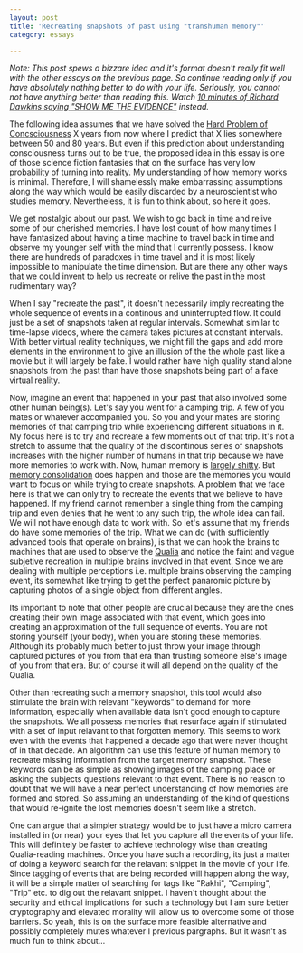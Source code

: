 ```yaml
---
layout: post
title: 'Recreating snapshots of past using "transhuman memory"'
category: essays

---
```


*Note: This post spews a bizzare idea and it's format doesn't really fit well with the other essays on the previous page. So continue reading only if you have absolutely nothing better to do with your life. Seriously, you cannot not have anything better than reading this. Watch [10 minutes of Richard Dawkins saying "SHOW ME THE EVIDENCE"](https://www.youtube.com/watch?v=9ELWTft6wes) instead.*

The following idea assumes that we have solved the [Hard Problem of Concsciousness](https://en.wikipedia.org/wiki/Hard_problem_of_consciousness) X years from now where I predict that X lies somewhere between 50 and 80 years. But even if this prediction about understanding consciousness turns out to be true, the proposed idea in this essay is one of those science fiction fantasies that on the surface has very low probability of turning into reality. My understanding of how memory works is minimal. Therefore, I will shamelessly make embarrassing assumptions along the way which would be easily discarded by a neuroscientist who studies memory. Nevertheless, it is fun to think about, so here it goes.

We get nostalgic about our past. We wish to go back in time and relive some of our cherished memories. I have lost count of how many times I have fantasized about having a time machine to travel back in time and observe my younger self with the mind that I currently possess. I know there are hundreds of paradoxes in time travel and it is most likely impossible to manipulate the time dimension. But are there any other ways that we could invent to help us recreate or relive the past in the most rudimentary way? 

When I say "recreate the past", it doesn't necessarily imply recreating the whole sequence of events in a continous and uninterrupted flow. It could just be a set of snapshots taken at regular intervals. Somewhat similar to time-lapse videos, where the camera takes pictures at constant intervals. With better virtual reality techniques, we might fill the gaps and add more elements in the environment to give an illusion of the the whole past like a movie but it will largely be fake. I would rather have high quality stand alone snapshots from the past than have those snapshots being part of a fake virtual reality.  

Now, imagine an event that happened in your past that also involved some other human being(s). Let's say you went for a camping trip. A few of you mates or whatever accompanied you. So you and your mates are storing memories of that camping trip while experiencing different situations in it. My focus here is to try and recreate a few moments out of that trip. It's not a stretch to assume that the quality of the discontinous series of snapshots increases with the higher number of humans in that trip because we have more memories to work with. Now, human memory is [largely shitty](https://www.theatlantic.com/health/archive/2013/11/how-many-of-your-memories-are-fake/281558/). But [memory consolidation](https://en.wikipedia.org/wiki/Memory_consolidation) does happen and those are the memories you would want to focus on while trying to create snapshots. A problem that we face here is that we can only try to  recreate the events that we believe to have happened. If my friend cannot remember a single thing from the camping trip and even denies that he went to any such trip, the whole idea can fail. We will not have enough data to work with. So let's assume that my friends do have some memories of the trip. What we can do (with sufficiently advanced tools that operate on brains), is that we can hook the brains to machines that are used to observe the [Qualia](https://en.wikipedia.org/wiki/Qualia) and notice the faint and vague subjetive recreation in multiple brains involved in that event. Since we are dealing with multiple perceptions i.e. multiple brains observing the camping event, its somewhat like trying to get the perfect panaromic picture by capturing photos of a single object from different angles. 

Its important to note that other people are crucial because they are the ones creating their own image associated with that event, which goes into creating an approximation of the full sequence of events. You are not storing yourself (your body), when you are storing these memories. Although its probably much better to just throw your image through captured pictures of you from that era than trusting someone else's image of you from that era. But of course it will all depend on the quality of the Qualia.

Other than recreating such a memory snapshot, this tool would also stimulate the brain with relevant "keywords" to demand for more information, especially when available data isn't good enough to capture the snapshots. We all possess memories that resurface again if stimulated with a set of input relavant to that forgotten memory. This seems to work even with the events that happened a decade ago that were never thought of in that decade. An algorithm can use this feature of human memory to recreate missing information from the target memory snapshot. These keywords can be as simple as showing images of the camping place or asking the subjects questions relevant to that event. There is no reason to doubt that we will have a near perfect understanding of how memories are formed and stored. So assuming an understanding of the kind of questions that would re-ignite the lost memories doesn't seem like a stretch.

One can argue that a simpler strategy would be to just have a micro camera installed in (or near) your eyes that let you capture all the events of your life. This will definitely be faster to achieve technology wise than creating Qualia-reading machines. Once you have such a recording, its just a matter of doing a keyword search for the relavant snippet in the movie of your life. Since tagging of events that are being recorded will happen along the way, it will be a simple matter of searching for tags like "Rakhi", "Camping", "Trip" etc. to dig out the relavant snippet. I haven't thought about the security and ethical implications for such a technology but I am sure better cryptography and elevated morality will allow us to overcome some of those barriers. So yeah, this is on the surface more feasible alternative and possibly completely mutes whatever I previous pargraphs. But it wasn't as much fun to think about...


